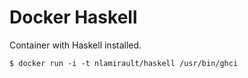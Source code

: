 Docker Haskell
=================

Container with Haskell installed.

    $ docker run -i -t nlamirault/haskell /usr/bin/ghci
